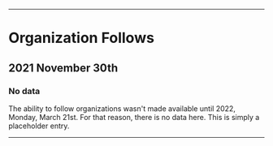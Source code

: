 
***

# Organization Follows

## 2021 November 30th

### No data

The ability to follow organizations wasn't made available until 2022, Monday, March 21st. For that reason, there is no data here. This is simply a placeholder entry.

***
